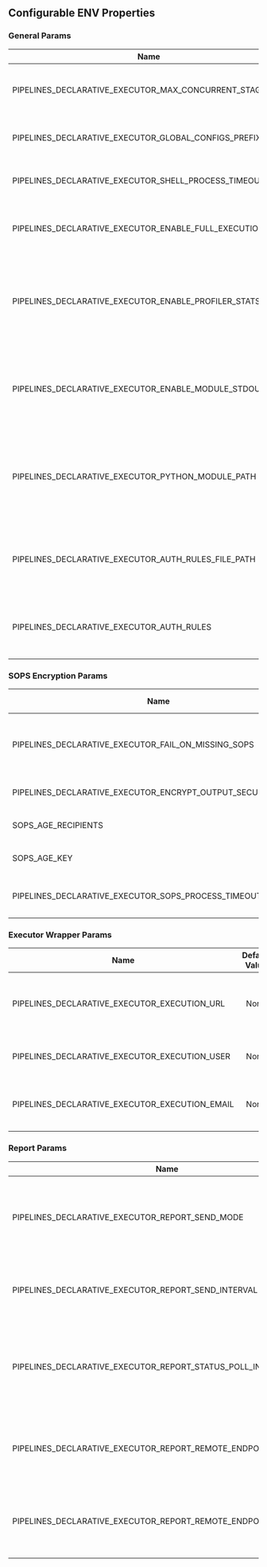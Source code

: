 ## Configurable ENV Properties

### General Params

| Name                                                     |          Default Value          | Comment                                                                                              |
|----------------------------------------------------------|:-------------------------------:|------------------------------------------------------------------------------------------------------|
| PIPELINES_DECLARATIVE_EXECUTOR_MAX_CONCURRENT_STAGES     | {Number of available CPU cores} | Limits how many parallel stages will be processed at once                                            |
| PIPELINES_DECLARATIVE_EXECUTOR_GLOBAL_CONFIGS_PREFIX     |      CUSTOM_GLOBAL_CONFIG       | Env Vars with this prefix will be treated as AtlasConfigs                                            |
| PIPELINES_DECLARATIVE_EXECUTOR_SHELL_PROCESS_TIMEOUT     |               30                | Timeout in seconds for invoked shell subprocesses                                                    |
| PIPELINES_DECLARATIVE_EXECUTOR_ENABLE_FULL_EXECUTION_LOG |              True               | Enables full process debug-logging in workdir                                                        |
| PIPELINES_DECLARATIVE_EXECUTOR_ENABLE_PROFILER_STATS     |              False              | Enables profiler stats (dumped to log at the end of execution) (also logs stage execution timing)    |
| PIPELINES_DECLARATIVE_EXECUTOR_ENABLE_MODULE_STDOUT_LOG  |              False              | Enables logging of invoked shell commands stdout (including "Python Modules")                        |
| PIPELINES_DECLARATIVE_EXECUTOR_PYTHON_MODULE_PATH        |              None               | Path to .PYZ or unzipped folder with "Python Module" Commands (automatically set in Docker image)    |
| PIPELINES_DECLARATIVE_EXECUTOR_AUTH_RULES_FILE_PATH      |              None               | Path to file with JSON string with Auth Rules config (will be checked here first)                    |
| PIPELINES_DECLARATIVE_EXECUTOR_AUTH_RULES                |              None               | JSON string with Auth Rules config (sample is in [config examples](./config_examples.md#auth_rules)) |

### SOPS Encryption Params

| Name                                                        | Default Value | Comment                                                                                                         |
|-------------------------------------------------------------|:-------------:|-----------------------------------------------------------------------------------------------------------------|
| PIPELINES_DECLARATIVE_EXECUTOR_FAIL_ON_MISSING_SOPS         |     True      | Whether config parsing should fail (or just ignore it) if we encounter SOPS-encrypted file and can't decrypt it |
| PIPELINES_DECLARATIVE_EXECUTOR_ENCRYPT_OUTPUT_SECURE_PARAMS |     True      | Env Vars with this prefix will be treated as AtlasConfigs                                                       |
| SOPS_AGE_RECIPIENTS                                         |     None      | SOPS Public key (used for for encryption)                                                                       |
| SOPS_AGE_KEY                                                |     None      | SOPS Private key (used for for decryption)                                                                      |
| PIPELINES_DECLARATIVE_EXECUTOR_SOPS_PROCESS_TIMEOUT         |      10       | Timeout in seconds for invoked SOPS encryption/decryption subprocesses                                          |

### Executor Wrapper Params

| Name                                           | Default Value | Comment                                          |
|------------------------------------------------|:-------------:|--------------------------------------------------|
| PIPELINES_DECLARATIVE_EXECUTOR_EXECUTION_URL   |     None      | URL of execution instance to be used in report   |
| PIPELINES_DECLARATIVE_EXECUTOR_EXECUTION_USER  |     None      | User who triggered execution instance            |
| PIPELINES_DECLARATIVE_EXECUTOR_EXECUTION_EMAIL |     None      | Email of a user who triggered execution instance |

### Report Params

| Name                                                             | Default Value | Comment                                                                                                                 |
|------------------------------------------------------------------|:-------------:|-------------------------------------------------------------------------------------------------------------------------|
| PIPELINES_DECLARATIVE_EXECUTOR_REPORT_SEND_MODE                  | ON_COMPLETION | Whether report should be sent when pipeline execution finishes (`ON_COMPLETION`) or periodically (`PERIODIC`)           |
| PIPELINES_DECLARATIVE_EXECUTOR_REPORT_SEND_INTERVAL              |       5       | Interval in seconds between report snapshot uploads to remote host                                                      |
| PIPELINES_DECLARATIVE_EXECUTOR_REPORT_STATUS_POLL_INTERVAL       |      0.5      | Interval in seconds between status checks of current running pipeline when `SEND_MODE` is set to `ON_COMPLETION`        |
| PIPELINES_DECLARATIVE_EXECUTOR_REPORT_REMOTE_ENDPOINTS_FILE_PATH |     None      | Path to file with JSON string with remote endpoint configs (will be checked here first)                                 |
| PIPELINES_DECLARATIVE_EXECUTOR_REPORT_REMOTE_ENDPOINTS           |     None      | JSON string with remote endpoint configs (sample is in [config examples](./config_examples.md#report_remote_endpoints)) |
